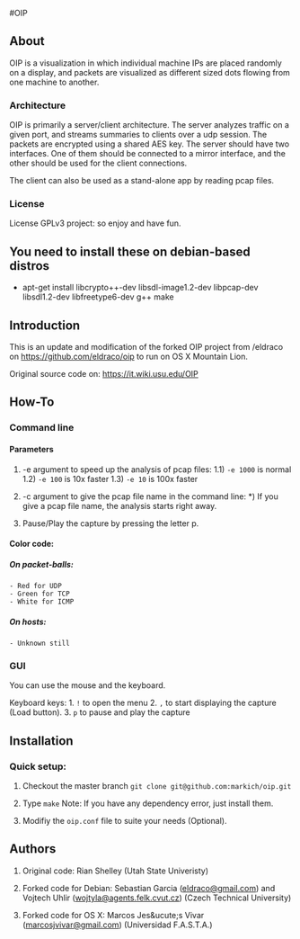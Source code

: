 #OIP

## About

OIP is a visualization in which individual machine IPs are placed randomly on a display, and packets are visualized as different sized dots flowing from one machine to another.

### Architecture

OIP is primarily a server/client architecture. The server analyzes traffic on a given port, and streams summaries to clients over a udp session. The packets are encrypted using a shared AES key. The server should have two interfaces. One of them should be connected to a mirror interface, and the other should be used for the client connections.

The client can also be used as a stand-alone app by reading pcap files.

### License
License GPLv3 project: so enjoy and have fun.

You need to install these on debian-based distros
-------------------------------------------------
- apt-get install libcrypto++-dev libsdl-image1.2-dev libpcap-dev libsdl1.2-dev libfreetype6-dev g++ make


## Introduction

This is an update and modification of the forked OIP project from /eldraco on https://github.com/eldraco/oip to run on OS X Mountain Lion.

Original source code on: https://it.wiki.usu.edu/OIP

## How-To

### Command line

#### Parameters

1. -e argument to speed up the analysis of pcap files:
    1.1) `-e 1000` is normal
    1.2) `-e 100` is 10x faster
    1.3) `-e 10` is 100x faster

2. -c argument to give the pcap file name in the command line:
    *) If you give a pcap file name, the analysis starts right away.

3. Pause/Play the capture by pressing the letter p.

#### Color code:

##### On packet-balls:
    - Red for UDP
    - Green for TCP
    - White for ICMP

##### On hosts:
    - Unknown still

### GUI

You can use the mouse and the keyboard.

Keyboard keys:
    1. `!` to open the menu
    2. `,` to start displaying the capture (Load button).
    3. `p` to pause and play the capture


## Installation

### Quick setup:

1. Checkout the master branch 
    `git clone git@github.com:markich/oip.git`

2. Type
    `make`
    Note: If you have any dependency error, just install them.

3. Modifiy the `oip.conf` file to suite your needs (Optional).

## Authors

1. Original code: Rian Shelley (Utah State Univeristy)

2. Forked code for Debian: Sebastian Garcia (eldraco@gmail.com) and Vojtech Uhlir (wojtyla@agents.felk.cvut.cz) (Czech Technical University)

3. Forked code for OS X: Marcos Jes&ucute;s Vivar (marcosjvivar@gmail.com) (Universidad F.A.S.T.A.)
